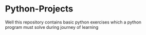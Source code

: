 # Python-Projects
Well this repository contains basic python exercises which a python program must solve during journey of learning 
